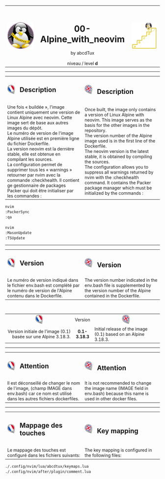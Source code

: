 <table border="0">
<tr>
<td width="20%" align="center">
<img src="../images/abcdTux-128.png" alt="logo a b c d Tux">
</td>
<td width="60%" align="center">
<br>
<h1>00-Alpine_with_neovim</h1>
by abcdTux<br><br>
niveau / level <strong>d</strong>
</td>
<td width="20%" align="center">
<img src="../images/level_abcd_d-128.png" alt="level d">
</td>
</tr>
</table>

------------

<table border="0"> 

<tr> 
<td width="8%"> 
<img src="../images/flag_fr-25.png" alt="french flag"> 
</td> 
<td width="42%"> 
<h2>Description<h2> 
</td> 
<td width="8%"> 
<img src="../images/flag_uk-25.png" alt="french flag"> 
</td> 
<td width="42%"> 
<h2>Description</h2> 
</td> 
</tr>

<tr> 
<td colspan="2"> 
Une fois &laquo;&nbsp;buildée&nbsp;&raquo;, l'image contient uniquement une version de Linux Alpine avec neovim. Cette image sert de base aux autres images du dépôt.<br>
Le numéro de version de l'image Alpine utilisée est en première ligne du fichier Dockerfile.<br>
La version neovim est la dernière stable, elle est obtenue en compilant les sources.<br>
La configuration permet de supprimer tous les &laquo;&nbsp;warnings&nbsp;&raquo; retourner par nvim avec la commande :checkhealth. Il contient ge gestionnaire de packages Packer qui doit être initialiser par les commandes :
<td colspan="2">
Once built, the image only contains a version of Linux Alpine with neovim. This image serves as the basis for the other images in the repository.<br>
The version number of the Alpine image used is in the first line of the Dockerfile.<br>
The neovim version is the latest stable, it is obtained by compiling the sources.<br>
The configuration allows you to suppress all warnings returned by nvim with the :checkhealth command. It contains the Packer package manager which must be initialized by the commands :
</td> 
</tr>

</table>

```bash
nvim
:PackerSync
:qa

nvim
:MasonUpdate
:TSUpdate
```


----------

<table border="0"> 

<tr> 
<td width="8%"> 
<img src="../images/flag_fr-25.png" alt="french flag"> 
</td> 
<td width="42%"> 
<h2>Version<h2> 
</td> 
<td width="8%"> 
<img src="../images/flag_uk-25.png" alt="french flag"> 
</td> 
<td width="42%"> 
<h2>Version</h2> 
</td> 
</tr>

<tr> 
<td colspan="2"> 
Le numéro de version indiqué dans le fichier env.bash est complété par le numéro de version de l'Alpine contenu dans le Dockerfile.
</td> 
<td colspan="2">
The version number indicated in the env.bash file is supplemented by the version number of the Alpine contained in the Dockerfile.
</td> 
</tr>

</table>

<br>

<table border="0">

<tr>
<td width="45%" align="center">
<img src="../images/flag_fr-25.png" alt="french flag">
</td>
<td width="10%" align="center">
Version
</td>
<td width="45%" align="center">
<img src="../images/flag_uk-25.png" alt="french flag">
</td>
</tr>

<tr>
<td align="right">
Version initiale de l'image (0.1) basée sur une Alpine 3.18.3.
</td>
<td align="center">
<b>0.1-3.18.3<b>
</td>
<td>
Initial release of the image (0.1) based on an Alpine 3.18.3.
</td>
</tr>

</table>

----------

<table border="0"> 

<tr> 
<td width="8%"> 
<img src="../images/flag_fr-25.png" alt="french flag"> 
</td> 
<td width="42%"> 
<h2>Attention<h2> 
</td> 
<td width="8%"> 
<img src="../images/flag_uk-25.png" alt="french flag"> 
</td> 
<td width="42%"> 
<h2>Attention</h2> 
</td> 
</tr>

<tr> 
<td colspan="2"> 
Il est déconseillé de changer le nom de l'image, (champ IMAGE dans env.bash) car ce nom est utilisé dans les autres fichiers dockerfiles.
</td> 
<td colspan="2">
It is not recommended to change the image name (IMAGE field in env.bash) because this name is used in other docker files.
</td> 
</tr>

</table>

----------

<table border="0"> 

<tr> 
<td width="8%"> 
<img src="../images/flag_fr-25.png" alt="french flag"> 
</td> 
<td width="42%"> 
<h2>Mappage des touches<h2> 
</td> 
<td width="8%"> 
<img src="../images/flag_uk-25.png" alt="french flag"> 
</td> 
<td width="42%"> 
<h2>Key mapping</h2> 
</td> 
</tr>

<tr> 
<td colspan="2"> 
Le mappage des touches est configuré dans les fichiers suivants:
</td> 
<td colspan="2">
The key mapping is configured in the following files:
</td> 
</tr>

</table>

```bash
./.config/nvim/lua/abcdtux/keymaps.lua
./.config/nvim/after/plugin/comment.lua
```



